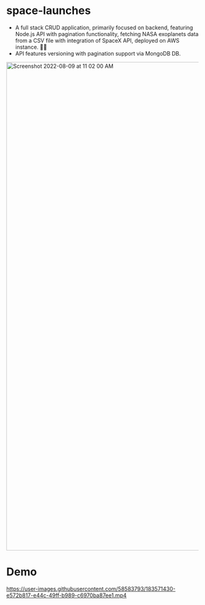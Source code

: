 # space-launches
- A full stack CRUD application, primarily focused on backend, featuring Node.js API with pagination functionality, fetching NASA exoplanets data from a CSV file with integration of SpaceX API, deployed on AWS instance. 🤞🏻
- API features versioning with pagination support via MongoDB DB.

<img width="1280" alt="Screenshot 2022-08-09 at 11 02 00 AM" src="https://user-images.githubusercontent.com/58583793/183572004-cc7b6e4d-e85f-4be8-81a9-7328b3bdadd3.png">

# Demo

https://user-images.githubusercontent.com/58583793/183571430-e572b817-e44c-49ff-b989-c6970ba87ee1.mp4

